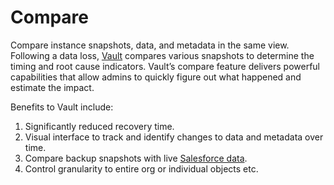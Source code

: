 # Compare

Compare instance snapshots, data, and metadata in the same view. Following a data loss, [Vault](https://www.autorabit.com/blog/whats-new-with-autorabit-vault-march-2021-release-21-1/) compares various snapshots to determine the timing and root cause indicators. Vault’s compare feature delivers powerful capabilities that allow admins to quickly figure out what happened and estimate the impact.&#x20;

Benefits to Vault include:

1. Significantly reduced recovery time.
2. Visual interface to track and identify changes to data and metadata over time.
3. Compare backup snapshots with live [Salesforce data](../../../arm/update-salesforce-data.md).
4. Control granularity to entire org or individual objects etc.
